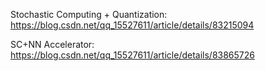 Stochastic Computing + Quantization: https://blog.csdn.net/qq_15527611/article/details/83215094

SC+NN Accelerator: https://blog.csdn.net/qq_15527611/article/details/83865726
